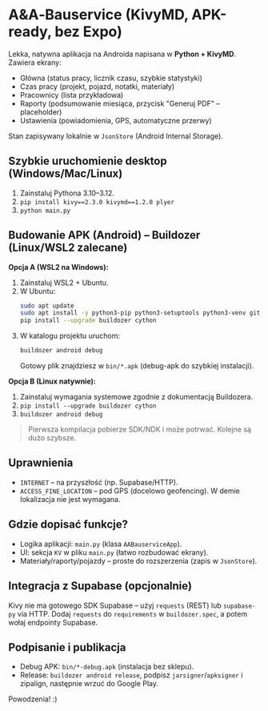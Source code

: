 # A&A‑Bauservice (KivyMD, APK-ready, bez Expo)

Lekka, natywna aplikacja na Androida napisana w **Python + KivyMD**. Zawiera ekrany:
- Główna (status pracy, licznik czasu, szybkie statystyki)
- Czas pracy (projekt, pojazd, notatki, materiały)
- Pracownicy (lista przykładowa)
- Raporty (podsumowanie miesiąca, przycisk "Generuj PDF" – placeholder)
- Ustawienia (powiadomienia, GPS, automatyczne przerwy)

Stan zapisywany lokalnie w `JsonStore` (Android Internal Storage).

## Szybkie uruchomienie desktop (Windows/Mac/Linux)
1. Zainstaluj Pythona 3.10–3.12.
2. `pip install kivy==2.3.0 kivymd==1.2.0 plyer`
3. `python main.py`

## Budowanie APK (Android) – Buildozer (Linux/WSL2 zalecane)
**Opcja A (WSL2 na Windows):**
1. Zainstaluj WSL2 + Ubuntu.
2. W Ubuntu: 
   ```bash
   sudo apt update
   sudo apt install -y python3-pip python3-setuptools python3-venv git zip openjdk-17-jdk
   pip install --upgrade buildozer cython
   ```
3. W katalogu projektu uruchom:
   ```bash
   buildozer android debug
   ```
   Gotowy plik znajdziesz w `bin/*.apk` (debug-apk do szybkiej instalacji).

**Opcja B (Linux natywnie):**
1. Zainstaluj wymagania systemowe zgodnie z dokumentacją Buildozera.
2. `pip install --upgrade buildozer cython`
3. `buildozer android debug`

> Pierwsza kompilacja pobierze SDK/NDK i może potrwać. Kolejne są dużo szybsze.

## Uprawnienia
- `INTERNET` – na przyszłość (np. Supabase/HTTP).
- `ACCESS_FINE_LOCATION` – pod GPS (docelowo geofencing). W demie lokalizacja nie jest wymagana.

## Gdzie dopisać funkcje?
- Logika aplikacji: `main.py` (klasa `AABauserviceApp`).
- UI: sekcja `KV` w pliku `main.py` (łatwo rozbudować ekrany).
- Materiały/raporty/pojazdy – proste do rozszerzenia (zapis w `JsonStore`).

## Integracja z Supabase (opcjonalnie)
Kivy nie ma gotowego SDK Supabase – użyj `requests` (REST) lub `supabase-py` via HTTP.
Dodaj `requests` do `requirements` w `buildozer.spec`, a potem wołaj endpointy Supabase.

## Podpisanie i publikacja
- Debug APK: `bin/*-debug.apk` (instalacja bez sklepu).
- Release: `buildozer android release`, podpisz `jarsigner`/`apksigner` i zipalign, następnie wrzuć do Google Play.

Powodzenia! :)